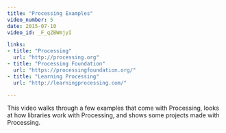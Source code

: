```yaml
---
title: "Processing Examples"
video_number: 5
date: 2015-07-10
video_id: _F_qZBWmjyI

links: 
- title: "Processing"
  url: "http://processing.org"
- title: "Processing Foundation"
  url: "https://processingfoundation.org/"
- title: "Learning Processing"
  url: "http://learningprocessing.com/"

---
```


This video walks through a few examples that come with Processing, looks at how libraries work with Processing, and shows some projects made with Processing.

